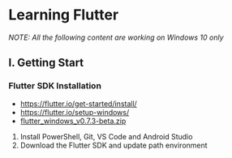 
Learning Flutter
====

<em>NOTE: All the following content are working on Windows 10 only</em>

I. Getting Start
---

### Flutter SDK Installation

- https://flutter.io/get-started/install/
- https://flutter.io/setup-windows/
- [flutter_windows_v0.7.3-beta.zip][flutter-windows-sdk]

1. Install PowerShell, Git, VS Code and Android Studio
2. Download the Flutter SDK and update path environment



[flutter-windows-sdk]: https://storage.googleapis.com/flutter_infra/releases/beta/windows/flutter_windows_v0.7.3-beta.zip
<!--stackedit_data:
eyJoaXN0b3J5IjpbLTExODM4Mzc2MTgsLTE1NjI4MjQ0MDRdfQ
==
-->